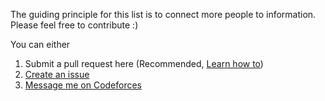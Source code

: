 The guiding principle for this list is to connect more people to information.  
Please feel free to contribute :)

You can either

1. Submit a pull request here (Recommended, [Learn how to](https://help.github.com/articles/using-pull-requests/))
2. [Create an issue](https://github.com/lnishan/awesome-competitive-programming/issues/new)
3. [Message me on Codeforces](http://codeforces.com/usertalk?other=lnishan)
